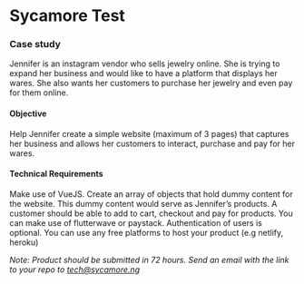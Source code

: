 # Sycamore Test

### Case study

Jennifer is an instagram vendor who sells jewelry online. She is trying to expand her business and would like to have a platform that displays her wares. She also wants her customers to purchase her jewelry and even pay for them online.

#### Objective

Help Jennifer create a simple website (maximum of 3 pages) that captures her business and allows her customers to interact, purchase and pay for her wares.

#### Technical Requirements
Make use of VueJS.
Create an array of objects that hold dummy content for the website. This dummy content would serve as Jennifer’s products.
A customer should be able to add to cart, checkout and pay for products. You can make use of flutterwave or paystack.
Authentication of users is optional.
You can use any free platforms to host your product (e.g netlify, heroku)


*Note: Product should be submitted in 72 hours. Send an email with the link to your repo to tech@sycamore.ng*

